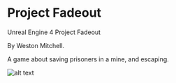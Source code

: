 # Project Fadeout
Unreal Engine 4 Project Fadeout

By Weston Mitchell.

A game about saving prisoners in a mine, and escaping. 

![alt text](https://i.imgur.com/LsjvVfU.jpg)
